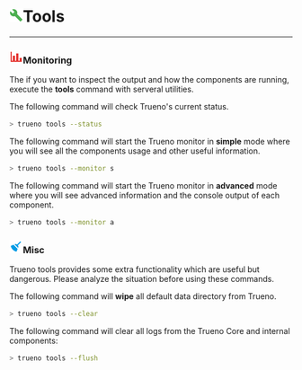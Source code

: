 # ![](/assets/icons/wrench.png)Tools

---

### ![](/assets/icons/chart-bar.png)Monitoring

The if you want to inspect the output and how the components are running, execute the **tools** command with serveral utilities.

The following command will check Trueno's current status.

  ```bash
  > trueno tools --status
  ```

The following command will start the Trueno monitor in **simple** mode where you will see all the components usage and other useful information.

  ```bash
  > trueno tools --monitor s
  ```

The following command will start the Trueno monitor in **advanced** mode where you will see advanced information and the console output of each component.

  ```bash
  > trueno tools --monitor a
  ```

### ![](/assets/icons/broom.png)Misc

Trueno tools provides some extra functionality which are useful but dangerous. Please analyze the situation before using these commands.

The following command will **wipe** all default data directory from Trueno.

  ```bash
  > trueno tools --clear
  ```

The following command will clear all logs from the Trueno Core and internal components:

  ```bash
  > trueno tools --flush
  ```


